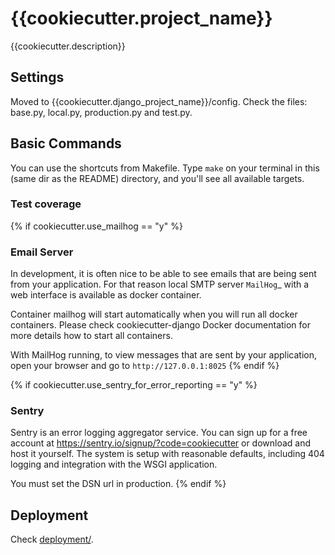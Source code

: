 # {{cookiecutter.project_name}}

{{cookiecutter.description}}

## Settings

Moved to {{cookiecutter.django_project_name}}/config. Check the files: base.py, local.py, production.py and test.py.

## Basic Commands

You can use the shortcuts from Makefile. Type ``make`` on your terminal in this (same dir as the README) directory, and you'll see all available targets.

### Test coverage


{% if cookiecutter.use_mailhog == "y" %}
### Email Server

In development, it is often nice to be able to see emails that are being sent from your application. For that reason local SMTP server `MailHog`_ with a web interface is available as docker container.

Container mailhog will start automatically when you will run all docker containers.
Please check cookiecutter-django Docker documentation for more details how to start all containers.

With MailHog running, to view messages that are sent by your application, open your browser and go to ``http://127.0.0.1:8025``
{% endif %}

{% if cookiecutter.use_sentry_for_error_reporting == "y" %}
### Sentry

Sentry is an error logging aggregator service. You can sign up for a free account at  https://sentry.io/signup/?code=cookiecutter  or download and host it yourself.
The system is setup with reasonable defaults, including 404 logging and integration with the WSGI application.

You must set the DSN url in production.
{% endif %}

## Deployment

Check [deployment/](deployment/README.md).
